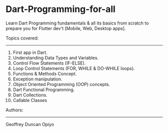 # Dart-Programming-for-all
Learn Dart Programming fundamentals &amp; all its basics from scratch to prepare you for Flutter dev't [Mobile, Web, Desktop apps].

Topics covered:
_______________
1. First app in Dart.
2. Understanding Data Types and Variables.
3. Control Flow Statements (IF-ELSE).
4. Loop Control Statements (FOR, WHILE & DO-WHILE loops).
5. Functions & Methods Concept.
6. Exception manipulation.
7. Object Oriented Programming (OOP) concepts.
8. Dart Functional Programming.
9. Dart Collections.
10. Callable Classes

Authors:
________
Geoffrey Duncan Opiyo
